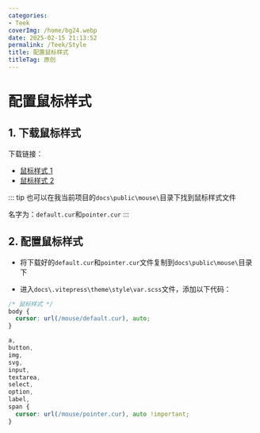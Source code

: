 ```yaml
---
categories:
- Teek
coverImg: /home/bg24.webp
date: 2025-02-15 21:13:52
permalink: /Teek/Style
title: 配置鼠标样式
titleTag: 原创
---
```

# 配置鼠标样式

## 1. 下载鼠标样式

下载链接：

- [鼠标样式 1](https://hyde.seasir.top/img/default.cur)
- [鼠标样式 2](https://hyde.seasir.top/img/pointer.cur)

::: tip
也可以在我当前项目的`docs\public\mouse\`目录下找到鼠标样式文件

名字为：`default.cur`和`pointer.cur`
:::

## 2. 配置鼠标样式

- 将下载好的`default.cur`和`pointer.cur`文件复制到`docs\public\mouse\`目录下

- 进入`docs\.vitepress\theme\style\var.scss`文件，添加以下代码：

```scss
/* 鼠标样式 */
body {
  cursor: url(/mouse/default.cur), auto;
}

a,
button,
img,
svg,
input,
textarea,
select,
option,
label,
span {
  cursor: url(/mouse/pointer.cur), auto !important;
}
```
